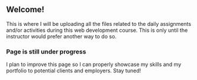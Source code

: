 ## Welcome!

This is where I will be uploading all the files related to the daily assignments and/or activities during this web development course. This is only until the instructor would prefer another way to do so. 

### Page is still under progress

I plan to improve this page so I can properly showcase my skills and my portfolio to potential clients and employers. Stay tuned!

